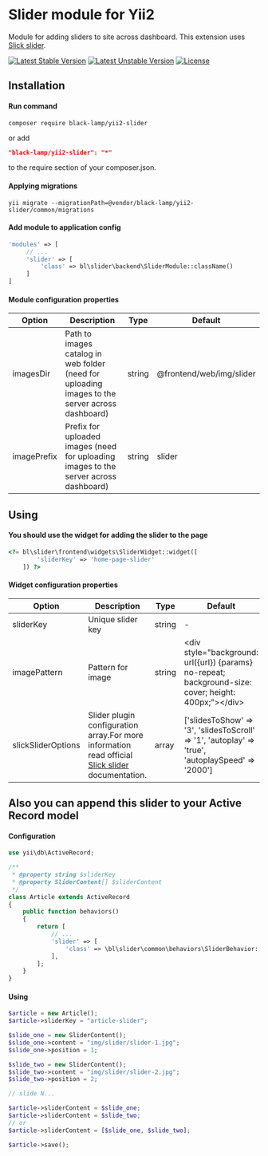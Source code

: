 Slider module for Yii2
======================
Module for adding sliders to site across dashboard.
This extension uses [Slick slider](http://kenwheeler.github.io/slick/).

[![Latest Stable Version](https://poser.pugx.org/black-lamp/yii2-slider/v/stable)](https://packagist.org/packages/black-lamp/yii2-slider)
[![Latest Unstable Version](https://poser.pugx.org/black-lamp/yii2-slider/v/unstable)](https://packagist.org/packages/black-lamp/yii2-slider)
[![License](https://poser.pugx.org/black-lamp/yii2-slider/license)](https://packagist.org/packages/black-lamp/yii2-slider)

Installation
------------
#### Run command
```
composer require black-lamp/yii2-slider
```
or add
```json
"black-lamp/yii2-slider": "*"
```
to the require section of your composer.json.
#### Applying migrations
```
yii migrate --migrationPath=@vendor/black-lamp/yii2-slider/common/migrations
```
#### Add module to application config
```php
'modules' => [
     // ...
     'slider' => [
         'class' => bl\slider\backend\SliderModule::className()
     ]
]
```
#### Module configuration properties

| Option | Description | Type | Default |
|---|---|---|---|
|imagesDir|Path to images catalog in web folder (need for uploading images to the server across dashboard)|string|@frontend/web/img/slider|
|imagePrefix|Prefix for uploaded images (need for uploading images to the server across dashboard)|string|slider|

Using
-----
#### You should use the widget for adding the slider to the page
```php
<?= bl\slider\frontend\widgets\SliderWidget::widget([
        'sliderKey' => 'home-page-slider'
    ]) ?>
```
#### Widget configuration properties

| Option | Description | Type | Default |
|---|---|---|---|
|sliderKey|Unique slider key|string|-|
|imagePattern|Pattern for image|string|\<div style="background: url({url}) {params} no-repeat; background-size: cover; height: 400px;">\</div>|
|slickSliderOptions|Slider plugin configuration array.For more information read official [Slick slider](http://kenwheeler.github.io/slick/) documentation.|array|['slidesToShow' => '3', 'slidesToScroll' => '1', 'autoplay' => 'true', 'autoplaySpeed' =>  '2000']|

Also you can append this slider to your Active Record model
-----------------------------------------------------------
#### Configuration
```php
use yii\db\ActiveRecord;

/**
 * @property string $sliderKey
 * @property SliderContent[] $sliderContent
 */
class Article extends ActiveRecord
{
    public function behaviors()
    {
        return [
            // ...
            'slider' => [
                'class' => \bl\slider\common\behaviors\SliderBehavior::className()
            ],
        ];
    }
}
```
#### Using
```php
$article = new Article();
$article->sliderKey = "article-slider";

$slide_one = new SliderContent();
$slide_one->content = "img/slider/slider-1.jpg";
$slide_one->position = 1;

$slide_two = new SliderContent();
$slide_two->content = "img/slider/slider-2.jpg";
$slide_two->position = 2;

// slide N...

$article->sliderContent = $slide_one;
$article->sliderContent = $slide_two;
// or
$article->sliderContent = [$slide_one, $slide_two];

$article->save();
```
